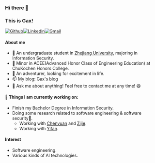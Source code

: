 ### Hi there 👋

### This is Gax!

[![Github](https://img.shields.io/badge/-Github-000?style=flat&logo=Github&logoColor=white)](https://github.com/Gax-c)[![Linkedin](https://img.shields.io/badge/-LinkedIn-blue?style=flat&logo=Linkedin&logoColor=white)](https://www.linkedin.com/in/zichen-xie-30845929b/)[![Gmail](https://img.shields.io/badge/-Gmail-c14438?style=flat&logo=Gmail&logoColor=white)](mailto:zichenxie0106@gmail.com)

#### About me 

- 🔭 An undergraduate student in [Zhejiang University](https://www.zju.edu.cn/english/), majoring in Information Security. 
- 📖 Minor in ACEE(Advanced Honor Class of Engineering Education) at ChuKochen Honors College.
- 👯 An adventurer, looking for excitement in life. 
- 📫 My blog: [Gax's blog](https://gax-c.github.io/)
- 💬 Ask me about anything! Feel free to contact me at any time! 😄



#### 🌱 Things I am currently working on: 

- Finish my Bachelor Degree in Information Security. 
- Doing some research related to software engineering & software security🚀.
  - Working with [Chenyuan](https://yangchenyuan.github.io/) and [Zijie](https://zzjas.com/). 
  - Working with [Yifan](https://anderson-xia.github.io/). 



#### Interest

- Software engineering. 
- Various kinds of AI technologies. 


